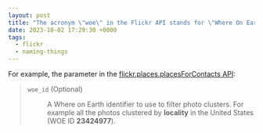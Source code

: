 ```yaml
---
layout: post
title: "The acronym \"woe\" in the Flickr API stands for \"Where On Earth\""
date: 2023-10-02 17:29:30 +0000
tags:
  - flickr
  - naming-things
---
```

For example, the parameter in the [flickr.places.placesForContacts API][api]:

> <dl>
> <dt><code>woe_id</code> (Optional)</dl>
> <dd>A Where on Earth identifier to use to filter photo clusters. For example all the photos clustered by <strong>locality</strong> in the United States (WOE ID <strong>23424977</strong>).</dd>
> </dl>

[api]: https://www.flickr.com/services/api/flickr.places.placesForContacts.html